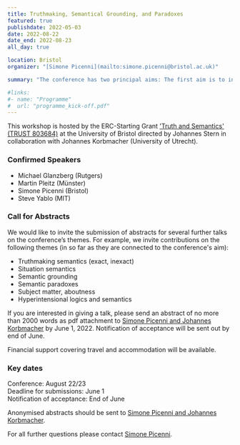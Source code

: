 ```yaml
---
title: Truthmaking, Semantical Grounding, and Paradoxes
featured: true
publishdate: 2022-05-03
date: 2022-08-22
date_end: 2022-08-23
all_day: true

location: Bristol
organizer: "[Simone Picenni](mailto:simone.picenni@bristol.ac.uk)"

summary: "The conference has two principal aims: The first aim is to investigate the role various forms of truthmaking semantics and semantical grounding can play in diagnosing the problematic nature of paradoxes (including, but not limited to, the semantic paradoxes and the paradoxes of vagueness), and the solutions to these paradoxes truthmaking semantics and semantical grounding ogive rise to. The second aim is to study the paradoxes of truthmaking and semantic grounding."

#links:
#- name: "Programme"
#  url: "programme_kick-off.pdf"
---
```



This workshop is hosted by the ERC-Starting Grant ['Truth and Semantics' (TRUST 803684)](/) at the University of Bristol directed by Johannes Stern in collaboration with Johannes Korbmacher (University of Utrecht).

### Confirmed Speakers
- Michael Glanzberg (Rutgers)
- Martin Pleitz (Münster)
- Simone Picenni (Bristol)
- Steve Yablo (MIT)

### Call for Abstracts
We would like to invite the submission of abstracts for several further talks on the conference’s themes. For example, we invite contributions on the following themes (in so far as they are connected to the conference's aim):
- Truthmaking semantics (exact, inexact)
- Situation semantics
- Semantic grounding
- Semantic paradoxes
- Subject matter, aboutness
- Hyperintensional logics and semantics

 If you are interested in giving a talk, please send an abstract of no more than 2000 words as pdf attachment to [Simone Picenni and Johannes Korbmacher](mailto:simone.picenni@bristol.ac.uk,mailto:Johannes.korbmacher@uu.ne>) by June 1, 2022. Notification of acceptance will be sent out by end of June.

Financial support covering travel and accommodation will be available.

### Key dates
Conference: August 22/23<br>
Deadline for submissions: June 1<br>
Notification of acceptance: End of June

Anonymised abstracts should be sent to [Simone Picenni and Johannes Korbmacher](mailto:simone.picenni@bristol.ac.uk,mailto:Johannes.korbmacher@uu.ne>).

For all further questions please contact [Simone Picenni](mailto:simone.picenni@bristol.ac.uk).
